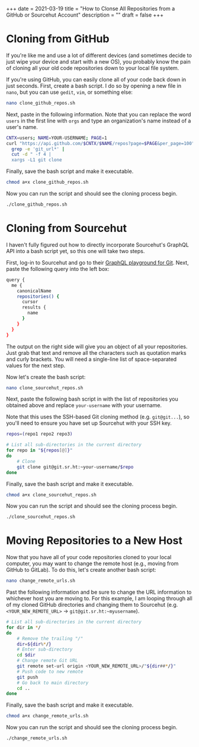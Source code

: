 +++
date = 2021-03-19
title = "How to Clonse All Repositories from a GitHub or Sourcehut Account"
description = ""
draft = false
+++

# Cloning from GitHub

If you're like me and use a lot of different devices (and sometimes decide to
just wipe your device and start with a new OS), you probably know the pain of
cloning all your old code repositories down to your local file system.

If you're using GitHub, you can easily clone all of your code back down in just
seconds. First, create a bash script. I do so by opening a new file in `nano`,
but you can use `gedit`, `vim`, or something else:

```sh
nano clone_github_repos.sh
```

Next, paste in the following information. Note that you can replace the word
`users` in the first line with `orgs` and type an organization's name instead of
a user's name.

```sh
CNTX=users; NAME=YOUR-USERNAME; PAGE=1
curl "https://api.github.com/$CNTX/$NAME/repos?page=$PAGE&per_page=100" |
  grep -e 'git_url*' |
  cut -d " -f 4 |
  xargs -L1 git clone
```

Finally, save the bash script and make it executable.

```sh
chmod a+x clone_github_repos.sh
```

Now you can run the script and should see the cloning process begin.

```sh
./clone_github_repos.sh
```

# Cloning from Sourcehut

I haven't fully figured out how to directly incorporate Sourcehut's GraphQL API
into a bash script yet, so this one will take two steps.

First, log-in to Sourcehut and go to their [GraphQL playground for
Git](https://git.sr.ht/graphql). Next, paste the following query into the left
box:

```sh
query {
  me {
    canonicalName
    repositories() {
      cursor
      results {
        name
      }
    }
  }
}
```

The output on the right side will give you an object of all your repositories.
Just grab that text and remove all the characters such as quotation marks and
curly brackets. You will need a single-line list of space-separated values for
the next step.

Now let's create the bash script:

```sh
nano clone_sourcehut_repos.sh
```

Next, paste the following bash script in with the list of repositories you
obtained above and replace `your-username` with your username.

Note that this uses the SSH-based Git cloning method (e.g. `git@git...`), so
you'll need to ensure you have set up Sourcehut with your SSH key.

```sh
repos=(repo1 repo2 repo3)

# List all sub-directories in the current directory
for repo in "${repos[@]}"
do
    # Clone
    git clone git@git.sr.ht:~your-username/$repo
done
```

Finally, save the bash script and make it executable.

```sh
chmod a+x clone_sourcehut_repos.sh
```

Now you can run the script and should see the cloning process begin.

```sh
./clone_sourcehut_repos.sh
```

# Moving Repositories to a New Host

Now that you have all of your code repositories cloned to your local computer,
you may want to change the remote host (e.g., moving from GitHub to GitLab). To
do this, let's create another bash script:

```sh
nano change_remote_urls.sh
```

Past the following information and be sure to change the URL information to
whichever host you are moving to. For this example, I am looping through all of
my cloned GitHub directories and changing them to Sourcehut (e.g.
`<YOUR_NEW_REMOTE_URL>` -> `git@git.sr.ht:~myusername`).

```sh
# List all sub-directories in the current directory
for dir in */
do
    # Remove the trailing "/"
    dir=${dir%*/}
    # Enter sub-directory
    cd $dir
    # Change remote Git URL
    git remote set-url origin <YOUR_NEW_REMOTE_URL>/"${dir##*/}"
    # Push code to new remote
    git push
    # Go back to main directory
    cd ..
done
```

Finally, save the bash script and make it executable.

```sh
chmod a+x change_remote_urls.sh
```

Now you can run the script and should see the cloning process begin.

```sh
./change_remote_urls.sh
```
